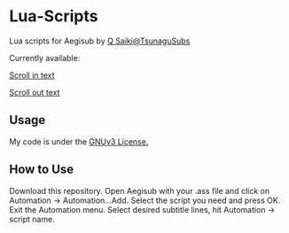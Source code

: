 # Lua-Scripts
Lua scripts for Aegisub by [Q Saiki@TsunaguSubs](https://tsunagusubs.github.io)

Currently available:

[Scroll in text](Animations/Scroll_In.lua)

[Scroll out text](Animations/Scroll_Out.lua)
## Usage
My code is under the [GNUv3 License.](https://www.gnu.org/licenses/gpl.html)
## How to Use
Download this repository. Open Aegisub with your .ass file and click on Automation -> Automation...Add.
Select the script you need and press OK. Exit the Automation menu. Select desired subtitle lines, hit Automation -> script name.
